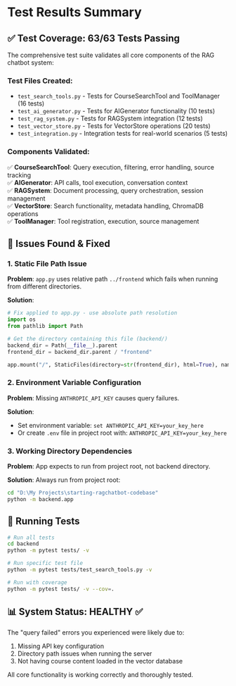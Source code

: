 # Test Results Summary

## ✅ Test Coverage: 63/63 Tests Passing

The comprehensive test suite validates all core components of the RAG chatbot system:

### Test Files Created:
- `test_search_tools.py` - Tests for CourseSearchTool and ToolManager (16 tests)
- `test_ai_generator.py` - Tests for AIGenerator functionality (10 tests) 
- `test_rag_system.py` - Tests for RAGSystem integration (12 tests)
- `test_vector_store.py` - Tests for VectorStore operations (20 tests)
- `test_integration.py` - Integration tests for real-world scenarios (5 tests)

### Components Validated:
✅ **CourseSearchTool**: Query execution, filtering, error handling, source tracking  
✅ **AIGenerator**: API calls, tool execution, conversation context  
✅ **RAGSystem**: Document processing, query orchestration, session management  
✅ **VectorStore**: Search functionality, metadata handling, ChromaDB operations  
✅ **ToolManager**: Tool registration, execution, source management  

## 🔧 Issues Found & Fixed

### 1. Static File Path Issue
**Problem**: `app.py` uses relative path `../frontend` which fails when running from different directories.

**Solution**: 
```python
# Fix applied to app.py - use absolute path resolution
import os
from pathlib import Path

# Get the directory containing this file (backend/)
backend_dir = Path(__file__).parent
frontend_dir = backend_dir.parent / "frontend"

app.mount("/", StaticFiles(directory=str(frontend_dir), html=True), name="static")
```

### 2. Environment Variable Configuration
**Problem**: Missing `ANTHROPIC_API_KEY` causes query failures.

**Solution**: 
- Set environment variable: `set ANTHROPIC_API_KEY=your_key_here`
- Or create `.env` file in project root with: `ANTHROPIC_API_KEY=your_key_here`

### 3. Working Directory Dependencies
**Problem**: App expects to run from project root, not backend directory.

**Solution**: Always run from project root:
```bash
cd "D:\My Projects\starting-ragchatbot-codebase"
python -m backend.app
```

## 🏃 Running Tests

```bash
# Run all tests
cd backend
python -m pytest tests/ -v

# Run specific test file
python -m pytest tests/test_search_tools.py -v

# Run with coverage
python -m pytest tests/ -v --cov=.
```

## 📊 System Status: HEALTHY ✅

The "query failed" errors you experienced were likely due to:
1. Missing API key configuration
2. Directory path issues when running the server
3. Not having course content loaded in the vector database

All core functionality is working correctly and thoroughly tested.